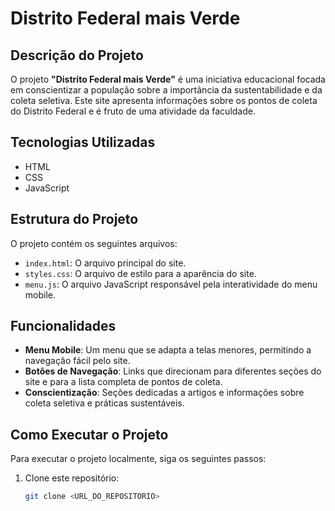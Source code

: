 # Distrito Federal mais Verde

## Descrição do Projeto

O projeto **"Distrito Federal mais Verde"** é uma iniciativa educacional focada em conscientizar a população sobre a importância da sustentabilidade e da coleta seletiva. Este site apresenta informações sobre os pontos de coleta do Distrito Federal e é fruto de uma atividade da faculdade.

## Tecnologias Utilizadas

- HTML
- CSS
- JavaScript

## Estrutura do Projeto

O projeto contém os seguintes arquivos:

- `index.html`: O arquivo principal do site.
- `styles.css`: O arquivo de estilo para a aparência do site.
- `menu.js`: O arquivo JavaScript responsável pela interatividade do menu mobile.

## Funcionalidades

- **Menu Mobile**: Um menu que se adapta a telas menores, permitindo a navegação fácil pelo site.
- **Botões de Navegação**: Links que direcionam para diferentes seções do site e para a lista completa de pontos de coleta.
- **Conscientização**: Seções dedicadas a artigos e informações sobre coleta seletiva e práticas sustentáveis.

## Como Executar o Projeto

Para executar o projeto localmente, siga os seguintes passos:

1. Clone este repositório:
   ```bash
   git clone <URL_DO_REPOSITORIO>


